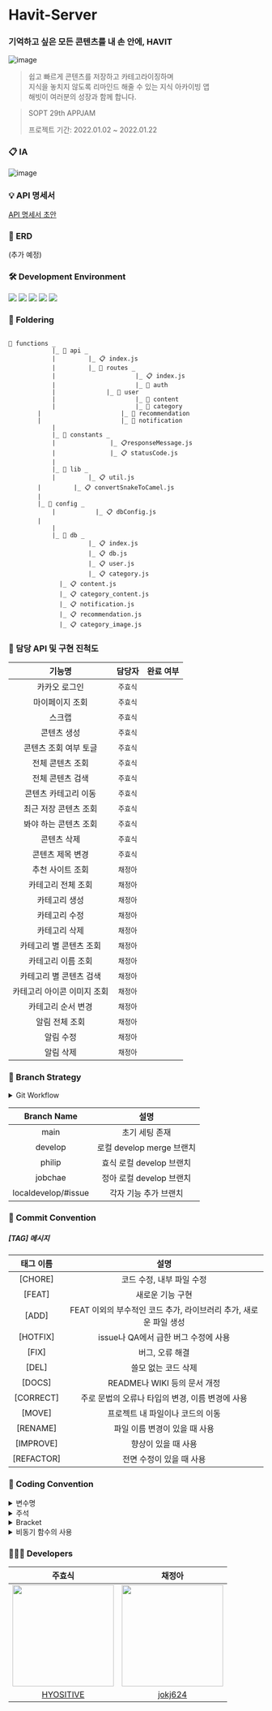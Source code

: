 # Havit-Server  
### 기억하고 싶은 모든 콘텐츠를 내 손 안에, HAVIT

![image](https://user-images.githubusercontent.com/20807197/148192962-6206fce8-ee3f-437d-9475-f67256819195.png)


> 쉽고 빠르게 콘텐츠를 저장하고 카테고라이징하며    
지식을 놓치지 않도록 리마인드 해줄 수 있는 지식 아카이빙 앱   
해빗이 여러분의 성장과 함께 합니다.

> SOPT 29th APPJAM </b>
>
> 프로젝트 기간: 2022.01.02 ~ 2022.01.22

### 📋 IA   
![image](https://user-images.githubusercontent.com/20807197/148189262-1dec5ee4-e543-4822-b930-e796ef405863.png)

### 💡 API 명세서
[API 명세서 초안](https://skitter-sloth-be4.notion.site/API-b7425add8a044c68b5aa86eaef17c571)

### 📑 ERD
(추가 예정)

### 🛠 Development Environment   
<img src="https://img.shields.io/badge/Node.js-v16-green"/> <img src="https://img.shields.io/badge/PostgreSQL-v12.5-blue"/> <img src="https://img.shields.io/badge/Express-v4.17.2-green"/> <img src="https://img.shields.io/badge/Javascript-es6-yellow"/> <img src="https://img.shields.io/badge/firebase-yellow"/>  

### 📁 Foldering

```

📁 functions _ 
            |_ 📁 api _ 
            |         |_ 📋 index.js
            |         |_ 📁 routes _
            |                      |_ 📋 index.js
            |                      |_ 📁 auth 
            |			   |_ 📁 user
            |                      |_ 📁 content           
            |                      |_ 📁 category
	    |                      |_ 📁 recommendation
	    |                      |_ 📁 notification
            |
            |_ 📁 constants _ 
            |               |_ 📋responseMessage.js
            |               |_ 📋 statusCode.js
            |
            |_ 📁 lib _ 
            |	      |_ 📋 util.js
	    |         |_ 📋 convertSnakeToCamel.js
	    |
	    |_ 📁 config _ 
            |	        |_ 📋 dbConfig.js
	    |           
            |
            |_ 📁 db _
                      |_ 📋 index.js
                      |_ 📋 db.js
                      |_ 📋 user.js
                      |_ 📋 category.js
		      |_ 📋 content.js
		      |_ 📋 category_content.js
		      |_ 📋 notification.js
		      |_ 📋 recommendation.js
		      |_ 📋 category_image.js

```

### 📌 담당 API 및 구현 진척도

| 기능명 | 담당자 | 완료 여부 |
| :-----: | :---: | :---: |
| 카카오 로그인 | `주효식` |  |
| 마이페이지 조회 | `주효식` |  |
| 스크랩 | `주효식` |  |
| 콘텐츠 생성 | `주효식` |  |
| 콘텐츠 조회 여부 토글 | `주효식` |  |
| 전체 콘텐츠 조회 | `주효식` |  |
| 전체 콘텐츠 검색 | `주효식` |  |
| 콘텐츠 카테고리 이동 | `주효식` |  |
| 최근 저장 콘텐츠 조회 | `주효식` |  |
| 봐야 하는 콘텐츠 조회 | `주효식` |  |
| 콘텐츠 삭제 | `주효식` |  |
| 콘텐츠 제목 변경 | `주효식` |  |
| 추천 사이트 조회 | `채정아` |  |
| 카테고리 전체 조회 | `채정아` |  |
| 카테고리 생성 | `채정아` |  |
| 카테고리 수정 | `채정아` |  |
| 카테고리 삭제 | `채정아` |  |
| 카테고리 별 콘텐츠 조회 | `채정아` |  |
| 카테고리 이름 조회 | `채정아` |  |
| 카테고리 별 콘텐츠 검색 | `채정아` |  |
| 카테고리 아이콘 이미지 조회 | `채정아` |  |
| 카테고리 순서 변경 | `채정아` |  |
| 알림 전체 조회 | `채정아` |  |
| 알림 수정 | `채정아` |  |
| 알림 삭제 | `채정아` |  |


### 📌 Branch Strategy

<details>
<summary>Git Workflow</summary>
<div markdown="1">       

```
 1. local - feature에서 각자 기능 작업
 2. 작업 완료 후 local - develop (ex. jobchae) 에 PR 후 Merge
 3. 이후 remote - develop 으로 PR
 4. 코드 리뷰 후 Confirm 받고 Merge
 5. remote - develop 에 Merge 될 때 마다 모든 팀원 remote - develop pull 받아 최신 상태 유지
 ```

</div>
</details>


| Branch Name | 설명 |
| :---: | :-----: |
| main | 초기 세팅 존재 |
| develop | 로컬 develop merge 브랜치 |
| philip | 효식 로컬 develop 브랜치 |
| jobchae | 정아 로컬 develop 브랜치 |
| localdevelop/#issue | 각자 기능 추가 브랜치 |

### 📌 Commit Convention

##### [TAG] 메시지 

| 태그 이름  |                             설명                             |
| :--------: | :----------------------------------------------------------: |
|  [CHORE]   |                  코드 수정, 내부 파일 수정                   |
|   [FEAT]   |                       새로운 기능 구현                       |
|   [ADD]    | FEAT 이외의 부수적인 코드 추가, 라이브러리 추가, 새로운 파일 생성 |
|  [HOTFIX]  |             issue나 QA에서 급한 버그 수정에 사용             |
|   [FIX]    |                       버그, 오류 해결                        |
|   [DEL]    |                     쓸모 없는 코드 삭제                      |
|   [DOCS]   |                 README나 WIKI 등의 문서 개정                 |
| [CORRECT]  |       주로 문법의 오류나 타입의 변경, 이름 변경에 사용       |
|   [MOVE]   |               프로젝트 내 파일이나 코드의 이동               |
|  [RENAME]  |                파일 이름 변경이 있을 때 사용                 |
| [IMPROVE]  |                     향상이 있을 때 사용                      |
| [REFACTOR] |                   전면 수정이 있을 때 사용                   |

### 📌 Coding Convention

<details>
<summary>변수명</summary>   
<div markdown="1">       
      
 
 1. Camel Case 사용 
   - lower Camel Case
 2. 함수의 경우 동사+명사 사용 
   - ex) getInformation()
 3. flag로 사용 되는 변수는 조동사 + flag 종류로 구성 
   - ex) isNum
 4. 약어는 되도록 사용하지 않는다.
   - 부득이하게 약어가 필요하다고 판단되는 경우 팀원과 상의를 거친다.
 
</div>
</details>

<details>
<summary>주석</summary>
<div markdown="1">       

 1. 한줄 주석은 // 를 사용한다.
  ```javascript
    // 한줄 주석일 때
    /**
    * 여러줄
    * 주석일 때
    */
  ```
 2. 함수에 대한 주석
  ```javascript
    /**
    * api get /travel/:groupNumber
    * 그룹 여행 정보 가져오기
  ```
 3. Bracket 사용 시 내부에 주석을 작성한다.
  ```javascript
    if (a == 5) {
	  // 주석
    }
  ```
 
</div>
</details>

<details>
<summary>Bracket</summary>
<div markdown="1">       

 1. 한줄 if 문은 여러 줄로 작성한다. 
  
 ``` javascript
 // 한줄 if 문 - 여러 줄로 작성
  if(trigger) {
    return;
  }
 ```
  2. 괄호는 한칸 띄우고 사용한다. 
  
 ``` javascript 
 // 괄호 사용 한칸 띄우고 사용한다.
  if (left == true) {
     return;
  }
 ```
  3. Bracket 양쪽 사이를 띄어서 사용한다.
 ``` javascript 
 // 띄어쓰기
  if (a == 5) { // 양쪽 사이로 띄어쓰기
     return;  
  }
 ```
 
</div>
</details>

<details>
<summary>비동기 함수의 사용</summary>
<div markdown="1">       

 1. async, await 함수 사용을 지향한다.
 2. Promise 사용은 지양한다.
 3. 다만 로직을 짜는 데 있어 promise를 불가피하게 사용할 경우, 주석으로 표시하고 commit에 그 이유를 작성한다.
 
</div>
</details>

### 👩🏻‍💻 Developers   
| 주효식 | 채정아 |
| :---: | :---: | 
|<img src="https://user-images.githubusercontent.com/20807197/148191139-a4dc7ea2-2c19-4407-bb15-dce9e5393da8.png" width="200px" height="200px" />|<img src ="https://user-images.githubusercontent.com/20807197/148191319-60ee8fcb-71c4-496b-99f5-faa1d70f6408.png" width = "200px" height="200px" />|
|[HYOSITIVE](https://github.com/HYOSITIVE)|[jokj624](https://github.com/jokj624)| 

